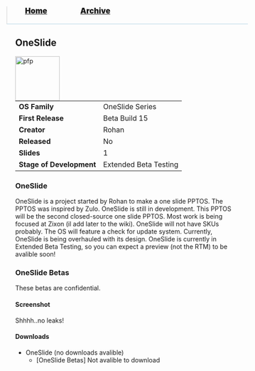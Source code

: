 <blockquote style="background: #0000;border-bottom: 1px solid #B2D2E1;height: 30px;margin: 0 -20px 20px;padding: 0px 20px 9px 40px;">
  <p style=""><a href="https://pptos-org.github.io/pptos/" style="font-size: 17px;font-weight: 900;font-style: normal;text-shadow: rgba(255,255,255,0.9) 0 1px 0;">Home</a>&nbsp;&nbsp;&nbsp;&nbsp;&nbsp;&nbsp;&nbsp;&nbsp;&nbsp;&nbsp;&nbsp;&nbsp;&nbsp;&nbsp;&nbsp;&nbsp;&nbsp;&nbsp;
    <a href="https://pptos-org.github.io/pptos/archive/" style="font-size: 17px;font-weight: 900;font-style: normal;text-shadow: rgba(255,255,255,0.9) 0 1px 0;">Archive</a>
  </p>
</blockquote>

## OneSlide

<a>
  <img align="left" height="100" alt="pfp" src="https://user-images.githubusercontent.com/58103738/133878790-d3c69f07-faa9-4b13-9d98-f6efc98c316b.png" />
</a>

|                           |                               |
| ------------------------- | ----------------------------- |
| **OS Family**             |  OneSlide Series              |
| **First Release**         |  Beta Build 15                |
| **Creator**               |  Rohan                        |
| **Released**              |  No                           |
| **Slides**                |  1                            |
| **Stage of Development**  |  Extended Beta Testing        |

### OneSlide

OneSlide is a project started by Rohan to make a one slide PPTOS. The PPTOS was inspired by Zulo. OneSlide is still in
development. This PPTOS will be the second closed-source one slide PPTOS. Most work is being focused at Zixon (il add later
to the wiki). OneSlide will not have SKUs probably. The OS will feature a check for update system. Currently, OneSlide is being 
overhauled with its design. OneSlide is currently in Extended Beta Testing, so you can expect a preview (not the RTM) to be avalible soon!


### OneSlide Betas

These betas are confidential.


#### Screenshot

Shhhh..no leaks!


#### Downloads

- OneSlide (no downloads avalible)
    - [OneSlide Betas] Not avalible to download


<body style="background-image: url(https://raw.githubusercontent.com/hexa-one/pptos-wiki/gh-pages/assets/background/background.png);background-repeat: no-repeat;background-attachment: fixed;background-size: cover;">

